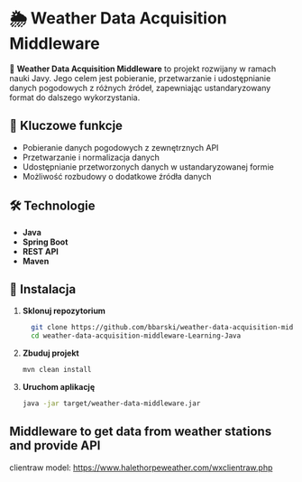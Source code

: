 # 🌦️ Weather Data Acquisition Middleware  

🚀 **Weather Data Acquisition Middleware** to projekt rozwijany w ramach nauki Javy. Jego celem jest pobieranie, przetwarzanie i udostępnianie danych pogodowych z różnych źródeł, zapewniając ustandaryzowany format do dalszego wykorzystania.

## 📌 Kluczowe funkcje  
- Pobieranie danych pogodowych z zewnętrznych API  
- Przetwarzanie i normalizacja danych  
- Udostępnianie przetworzonych danych w ustandaryzowanej formie  
- Możliwość rozbudowy o dodatkowe źródła danych

## 🛠️ Technologie  
- **Java**
- **Spring Boot**
- **REST API**
- **Maven**

## 🔧 Instalacja  
1. **Sklonuj repozytorium**
   
   ```sh
     git clone https://github.com/bbarski/weather-data-acquisition-middleware-Learning-Java.git && \
     cd weather-data-acquisition-middleware-Learning-Java
   ```
   
3. **Zbuduj projekt**
  
   ```sh
   mvn clean install
   ```
   
4. **Uruchom aplikację**

   ```sh
   java -jar target/weather-data-middleware.jar
   ```



## Middleware to get data from weather stations and provide API

clientraw model:
https://www.halethorpeweather.com/wxclientraw.php


